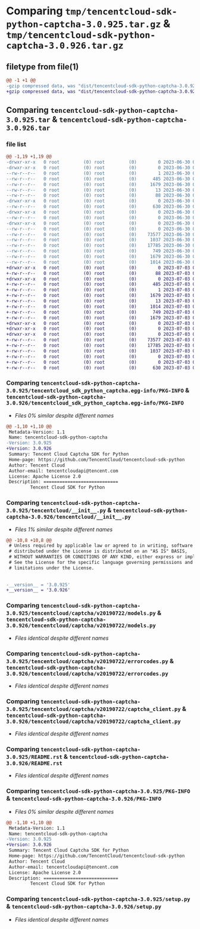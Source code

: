 # Comparing `tmp/tencentcloud-sdk-python-captcha-3.0.925.tar.gz` & `tmp/tencentcloud-sdk-python-captcha-3.0.926.tar.gz`

## filetype from file(1)

```diff
@@ -1 +1 @@
-gzip compressed data, was "dist/tencentcloud-sdk-python-captcha-3.0.925.tar", last modified: Fri Jun 30 02:01:44 2023, max compression
+gzip compressed data, was "dist/tencentcloud-sdk-python-captcha-3.0.926.tar", last modified: Mon Jul  3 00:20:31 2023, max compression
```

## Comparing `tencentcloud-sdk-python-captcha-3.0.925.tar` & `tencentcloud-sdk-python-captcha-3.0.926.tar`

### file list

```diff
@@ -1,19 +1,19 @@
-drwxr-xr-x   0 root         (0) root         (0)        0 2023-06-30 02:01:44.000000 tencentcloud-sdk-python-captcha-3.0.925/
-drwxr-xr-x   0 root         (0) root         (0)        0 2023-06-30 02:01:44.000000 tencentcloud-sdk-python-captcha-3.0.925/tencentcloud_sdk_python_captcha.egg-info/
--rw-r--r--   0 root         (0) root         (0)        1 2023-06-30 02:01:44.000000 tencentcloud-sdk-python-captcha-3.0.925/tencentcloud_sdk_python_captcha.egg-info/dependency_links.txt
--rw-r--r--   0 root         (0) root         (0)      485 2023-06-30 02:01:44.000000 tencentcloud-sdk-python-captcha-3.0.925/tencentcloud_sdk_python_captcha.egg-info/SOURCES.txt
--rw-r--r--   0 root         (0) root         (0)     1679 2023-06-30 02:01:44.000000 tencentcloud-sdk-python-captcha-3.0.925/tencentcloud_sdk_python_captcha.egg-info/PKG-INFO
--rw-r--r--   0 root         (0) root         (0)       13 2023-06-30 02:01:44.000000 tencentcloud-sdk-python-captcha-3.0.925/tencentcloud_sdk_python_captcha.egg-info/top_level.txt
--rw-r--r--   0 root         (0) root         (0)       88 2023-06-30 02:01:44.000000 tencentcloud-sdk-python-captcha-3.0.925/setup.cfg
-drwxr-xr-x   0 root         (0) root         (0)        0 2023-06-30 02:01:44.000000 tencentcloud-sdk-python-captcha-3.0.925/tencentcloud/
--rw-r--r--   0 root         (0) root         (0)      630 2023-06-30 02:01:44.000000 tencentcloud-sdk-python-captcha-3.0.925/tencentcloud/__init__.py
-drwxr-xr-x   0 root         (0) root         (0)        0 2023-06-30 02:01:44.000000 tencentcloud-sdk-python-captcha-3.0.925/tencentcloud/captcha/
--rw-r--r--   0 root         (0) root         (0)        0 2023-06-30 02:01:44.000000 tencentcloud-sdk-python-captcha-3.0.925/tencentcloud/captcha/__init__.py
-drwxr-xr-x   0 root         (0) root         (0)        0 2023-06-30 02:01:44.000000 tencentcloud-sdk-python-captcha-3.0.925/tencentcloud/captcha/v20190722/
--rw-r--r--   0 root         (0) root         (0)        0 2023-06-30 02:01:44.000000 tencentcloud-sdk-python-captcha-3.0.925/tencentcloud/captcha/v20190722/__init__.py
--rw-r--r--   0 root         (0) root         (0)    73577 2023-06-30 02:01:44.000000 tencentcloud-sdk-python-captcha-3.0.925/tencentcloud/captcha/v20190722/models.py
--rw-r--r--   0 root         (0) root         (0)     1037 2023-06-30 02:01:44.000000 tencentcloud-sdk-python-captcha-3.0.925/tencentcloud/captcha/v20190722/errorcodes.py
--rw-r--r--   0 root         (0) root         (0)    17785 2023-06-30 02:01:44.000000 tencentcloud-sdk-python-captcha-3.0.925/tencentcloud/captcha/v20190722/captcha_client.py
--rw-r--r--   0 root         (0) root         (0)      749 2023-06-30 02:01:44.000000 tencentcloud-sdk-python-captcha-3.0.925/README.rst
--rw-r--r--   0 root         (0) root         (0)     1679 2023-06-30 02:01:44.000000 tencentcloud-sdk-python-captcha-3.0.925/PKG-INFO
--rw-r--r--   0 root         (0) root         (0)     1014 2023-06-30 02:01:44.000000 tencentcloud-sdk-python-captcha-3.0.925/setup.py
+drwxr-xr-x   0 root         (0) root         (0)        0 2023-07-03 00:20:31.000000 tencentcloud-sdk-python-captcha-3.0.926/
+-rw-r--r--   0 root         (0) root         (0)       88 2023-07-03 00:20:31.000000 tencentcloud-sdk-python-captcha-3.0.926/setup.cfg
+drwxr-xr-x   0 root         (0) root         (0)        0 2023-07-03 00:20:31.000000 tencentcloud-sdk-python-captcha-3.0.926/tencentcloud_sdk_python_captcha.egg-info/
+-rw-r--r--   0 root         (0) root         (0)      485 2023-07-03 00:20:31.000000 tencentcloud-sdk-python-captcha-3.0.926/tencentcloud_sdk_python_captcha.egg-info/SOURCES.txt
+-rw-r--r--   0 root         (0) root         (0)        1 2023-07-03 00:20:31.000000 tencentcloud-sdk-python-captcha-3.0.926/tencentcloud_sdk_python_captcha.egg-info/dependency_links.txt
+-rw-r--r--   0 root         (0) root         (0)     1679 2023-07-03 00:20:31.000000 tencentcloud-sdk-python-captcha-3.0.926/tencentcloud_sdk_python_captcha.egg-info/PKG-INFO
+-rw-r--r--   0 root         (0) root         (0)       13 2023-07-03 00:20:31.000000 tencentcloud-sdk-python-captcha-3.0.926/tencentcloud_sdk_python_captcha.egg-info/top_level.txt
+-rw-r--r--   0 root         (0) root         (0)     1014 2023-07-03 00:20:31.000000 tencentcloud-sdk-python-captcha-3.0.926/setup.py
+-rw-r--r--   0 root         (0) root         (0)      749 2023-07-03 00:20:31.000000 tencentcloud-sdk-python-captcha-3.0.926/README.rst
+-rw-r--r--   0 root         (0) root         (0)     1679 2023-07-03 00:20:31.000000 tencentcloud-sdk-python-captcha-3.0.926/PKG-INFO
+drwxr-xr-x   0 root         (0) root         (0)        0 2023-07-03 00:20:31.000000 tencentcloud-sdk-python-captcha-3.0.926/tencentcloud/
+drwxr-xr-x   0 root         (0) root         (0)        0 2023-07-03 00:20:31.000000 tencentcloud-sdk-python-captcha-3.0.926/tencentcloud/captcha/
+drwxr-xr-x   0 root         (0) root         (0)        0 2023-07-03 00:20:31.000000 tencentcloud-sdk-python-captcha-3.0.926/tencentcloud/captcha/v20190722/
+-rw-r--r--   0 root         (0) root         (0)    73577 2023-07-03 00:20:31.000000 tencentcloud-sdk-python-captcha-3.0.926/tencentcloud/captcha/v20190722/models.py
+-rw-r--r--   0 root         (0) root         (0)    17785 2023-07-03 00:20:31.000000 tencentcloud-sdk-python-captcha-3.0.926/tencentcloud/captcha/v20190722/captcha_client.py
+-rw-r--r--   0 root         (0) root         (0)     1037 2023-07-03 00:20:31.000000 tencentcloud-sdk-python-captcha-3.0.926/tencentcloud/captcha/v20190722/errorcodes.py
+-rw-r--r--   0 root         (0) root         (0)        0 2023-07-03 00:20:31.000000 tencentcloud-sdk-python-captcha-3.0.926/tencentcloud/captcha/v20190722/__init__.py
+-rw-r--r--   0 root         (0) root         (0)        0 2023-07-03 00:20:31.000000 tencentcloud-sdk-python-captcha-3.0.926/tencentcloud/captcha/__init__.py
+-rw-r--r--   0 root         (0) root         (0)      630 2023-07-03 00:20:31.000000 tencentcloud-sdk-python-captcha-3.0.926/tencentcloud/__init__.py
```

### Comparing `tencentcloud-sdk-python-captcha-3.0.925/tencentcloud_sdk_python_captcha.egg-info/PKG-INFO` & `tencentcloud-sdk-python-captcha-3.0.926/tencentcloud_sdk_python_captcha.egg-info/PKG-INFO`

 * *Files 0% similar despite different names*

```diff
@@ -1,10 +1,10 @@
 Metadata-Version: 1.1
 Name: tencentcloud-sdk-python-captcha
-Version: 3.0.925
+Version: 3.0.926
 Summary: Tencent Cloud Captcha SDK for Python
 Home-page: https://github.com/TencentCloud/tencentcloud-sdk-python
 Author: Tencent Cloud
 Author-email: tencentcloudapi@tencent.com
 License: Apache License 2.0
 Description: ============================
         Tencent Cloud SDK for Python
```

### Comparing `tencentcloud-sdk-python-captcha-3.0.925/tencentcloud/__init__.py` & `tencentcloud-sdk-python-captcha-3.0.926/tencentcloud/__init__.py`

 * *Files 1% similar despite different names*

```diff
@@ -10,8 +10,8 @@
 # Unless required by applicable law or agreed to in writing, software
 # distributed under the License is distributed on an "AS IS" BASIS,
 # WITHOUT WARRANTIES OR CONDITIONS OF ANY KIND, either express or implied.
 # See the License for the specific language governing permissions and
 # limitations under the License.
 
 
-__version__ = '3.0.925'
+__version__ = '3.0.926'
```

### Comparing `tencentcloud-sdk-python-captcha-3.0.925/tencentcloud/captcha/v20190722/models.py` & `tencentcloud-sdk-python-captcha-3.0.926/tencentcloud/captcha/v20190722/models.py`

 * *Files identical despite different names*

### Comparing `tencentcloud-sdk-python-captcha-3.0.925/tencentcloud/captcha/v20190722/errorcodes.py` & `tencentcloud-sdk-python-captcha-3.0.926/tencentcloud/captcha/v20190722/errorcodes.py`

 * *Files identical despite different names*

### Comparing `tencentcloud-sdk-python-captcha-3.0.925/tencentcloud/captcha/v20190722/captcha_client.py` & `tencentcloud-sdk-python-captcha-3.0.926/tencentcloud/captcha/v20190722/captcha_client.py`

 * *Files identical despite different names*

### Comparing `tencentcloud-sdk-python-captcha-3.0.925/README.rst` & `tencentcloud-sdk-python-captcha-3.0.926/README.rst`

 * *Files identical despite different names*

### Comparing `tencentcloud-sdk-python-captcha-3.0.925/PKG-INFO` & `tencentcloud-sdk-python-captcha-3.0.926/PKG-INFO`

 * *Files 0% similar despite different names*

```diff
@@ -1,10 +1,10 @@
 Metadata-Version: 1.1
 Name: tencentcloud-sdk-python-captcha
-Version: 3.0.925
+Version: 3.0.926
 Summary: Tencent Cloud Captcha SDK for Python
 Home-page: https://github.com/TencentCloud/tencentcloud-sdk-python
 Author: Tencent Cloud
 Author-email: tencentcloudapi@tencent.com
 License: Apache License 2.0
 Description: ============================
         Tencent Cloud SDK for Python
```

### Comparing `tencentcloud-sdk-python-captcha-3.0.925/setup.py` & `tencentcloud-sdk-python-captcha-3.0.926/setup.py`

 * *Files identical despite different names*

